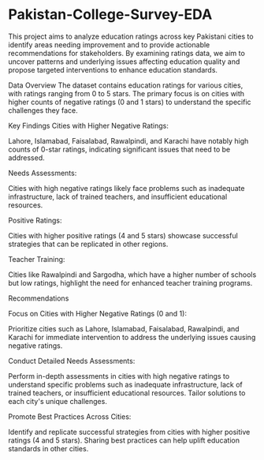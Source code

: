 # Pakistan-College-Survey-EDA
This project aims to analyze education ratings across key Pakistani cities to identify areas needing improvement and to provide actionable recommendations for stakeholders. By examining ratings data, we aim to uncover patterns and underlying issues affecting education quality and propose targeted interventions to enhance education standards.


Data Overview
The dataset contains education ratings for various cities, with ratings ranging from 0 to 5 stars. The primary focus is on cities with higher counts of negative ratings (0 and 1 stars) to understand the specific challenges they face.

Key Findings
Cities with Higher Negative Ratings:

Lahore, Islamabad, Faisalabad, Rawalpindi, and Karachi have notably high counts of 0-star ratings, indicating significant issues that need to be addressed.

Needs Assessments:

Cities with high negative ratings likely face problems such as inadequate infrastructure, lack of trained teachers, and insufficient educational resources.

Positive Ratings:

Cities with higher positive ratings (4 and 5 stars) showcase successful strategies that can be replicated in other regions.

Teacher Training:

Cities like Rawalpindi and Sargodha, which have a higher number of schools but low ratings, highlight the need for enhanced teacher training programs.


Recommendations

Focus on Cities with Higher Negative Ratings (0 and 1):

Prioritize cities such as Lahore, Islamabad, Faisalabad, Rawalpindi, and Karachi for immediate intervention to address the underlying issues causing negative ratings.

Conduct Detailed Needs Assessments:

Perform in-depth assessments in cities with high negative ratings to understand specific problems such as inadequate infrastructure, lack of trained teachers, or insufficient educational resources. Tailor solutions to each city's unique challenges.

Promote Best Practices Across Cities:

Identify and replicate successful strategies from cities with higher positive ratings (4 and 5 stars). Sharing best practices can help uplift education standards in other cities.

